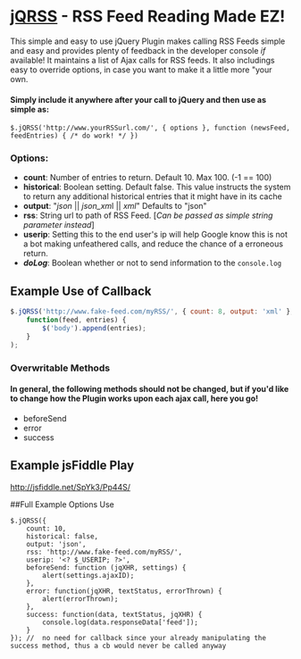 [jQRSS](https://github.com/JDMcKinstry/jQRSS/) - RSS Feed Reading Made EZ!
================================

This simple and easy to use jQuery Plugin makes calling RSS Feeds simple and easy and provides plenty of feedback in the developer console *if* available! It maintains a list of Ajax calls for RSS feeds. It also includings easy to override options, in case you want to make it a little more "your own.

#### Simply include it anywhere after your call to jQuery and then use as simple as:

	$.jQRSS('http://www.yourRSSurl.com/', { options }, function (newsFeed, feedEntries) { /* do work! */ })

### Options:

 - **count**: Number of entries to return. Default 10. Max 100. (-1 == 100)
 - **historical**: Boolean setting. Default false. This value instructs the system to return any additional historical entries that it might have in its cache
 - **output**: "*json* || *json_xm*l || *xml*" Defaults to "json"
 - **rss**: String url to path of RSS Feed. [*Can be passed as simple string parameter instead*]
 - **userip**: Setting this to the end user's ip will help Google know this is not a bot making unfeathered calls, and reduce the chance of a erroneous return.
 - ***doLog***: Boolean whether or not to send information to the `console.log`

## Example Use of Callback
```js
$.jQRSS('http://www.fake-feed.com/myRSS/', { count: 8, output: 'xml' }, 
	function(feed, entries) {
		$('body').append(entries);
	}
);
```

### Overwritable Methods
#### In general, the following methods should not be changed, but if you'd like to change how the Plugin works upon each ajax call, here you go!

 - beforeSend
 - error
 - success

## Example jsFiddle Play
http://jsfiddle.net/SpYk3/Pp44S/

##Full Example Options Use

	$.jQRSS({
		count: 10,
		historical: false,
		output: 'json',
		rss: 'http://www.fake-feed.com/myRSS/',
		userip: '<? $_USERIP; ?>',
		beforeSend: function (jqXHR, settings) {
			alert(settings.ajaxID);
		},
		error: function(jqXHR, textStatus, errorThrown) {
			alert(errorThrown);
		},
		success: function(data, textStatus, jqXHR) {
			console.log(data.responseData['feed']);
		}
	});	//	no need for callback since your already manipulating the success method, thus a cb would never be called anyway


